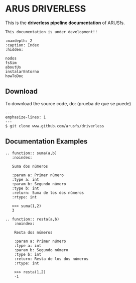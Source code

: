 # ARUS DRIVERLESS

This is the **driverless pipeline documentation** of ARUSfs.

```{warning}
This documentation is under development!!
```


```{toctree}
:maxdepth: 2
:caption: Index
:hidden:

nodos
fsSim
aboutUs
instalarEntorno
howToDoc

```


## Download

To download the source code, do: (prueba de que se puede)

```{code-block}
---
emphasize-lines: 1
---
$ git clone www.github.com/arusfs/driverless
```


## Documentation Examples
```{eval-rst}
.. function:: suma(a,b)
   :noindex:

   Suma dos números

   :param a: Primer número
   :type a: int
   :param b: Segundo número
   :type b: int
   :return: Suma de los dos números
   :rtype: int

   >>> suma(1,2)
   3
```

```{eval-rst}
.. function:: resta(a,b)
    :noindex:
    
    Resta dos números
    
    :param a: Primer número
    :type a: int
    :param b: Segundo número
    :type b: int
    :return: Resta de los dos números
    :rtype: int
    
    >>> resta(1,2)
    -1
```

